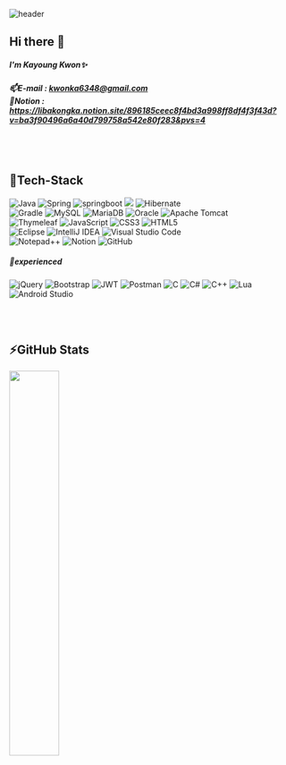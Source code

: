 ![header](https://capsule-render.vercel.app/api?type=Waving&color=ffbc75&height=200&section=header&text=Kayoung-Kwon&fontColor=ffffff&fontSize=70&animation=fadeIn&fontAlignY=40)
## Hi there 👋
##### I'm Kayoung Kwon✨<br>
##### 📫E-mail : kwonka6348@gmail.com<br>📝Notion : https://libakongka.notion.site/896185ceec8f4bd3a998ff8df4f3f43d?v=ba3f90496a6a40d799758a542e80f283&pvs=4<br>
<!--
- 🔭 I’m currently working on ...
- 🌱 I’m currently learning ...
- 👯 I’m looking to collaborate on ...
- 🤔 I’m looking for help with ...
- 💬 Ask me about ...
- 📫 How to reach me: ...
- 😄 Pronouns: ...
- ⚡ Fun fact: ...
-->
<br><br>
## 🚀Tech-Stack
![Java](https://img.shields.io/badge/java-%23ED8B00.svg?style=for-the-badge&logo=openjdk&logoColor=white)
![Spring](https://img.shields.io/badge/spring-%236DB33F.svg?style=for-the-badge&logo=spring&logoColor=white)
![springboot](https://img.shields.io/badge/springboot-6DB33F?style=for-the-badge&logo=springboot&logoColor=white)
<img src="https://img.shields.io/badge/Spring Security-6DB33F?style=for-the-badge&logo=Spring Security&logoColor=white">
![Hibernate](https://img.shields.io/badge/Hibernate-59666C?style=for-the-badge&logo=Hibernate&logoColor=white)
<br>
![Gradle](https://img.shields.io/badge/Gradle-02303A.svg?style=for-the-badge&logo=Gradle&logoColor=white)
![MySQL](https://img.shields.io/badge/mysql-4479A1?style=for-the-badge&logo=mysql&logoColor=white)
![MariaDB](https://img.shields.io/badge/MariaDB-003545?style=for-the-badge&logo=mariadb&logoColor=white)
![Oracle](https://img.shields.io/badge/Oracle-F80000?style=for-the-badge&logo=oracle&logoColor=white)
![Apache Tomcat](https://img.shields.io/badge/apache%20tomcat-%23F8DC75.svg?style=for-the-badge&logo=apache-tomcat&logoColor=black)
<br>
![Thymeleaf](https://img.shields.io/badge/Thymeleaf-%23005C0F.svg?style=for-the-badge&logo=Thymeleaf&logoColor=white)
![JavaScript](https://img.shields.io/badge/javascript-%23323330.svg?style=for-the-badge&logo=javascript&logoColor=%23F7DF1E)
![CSS3](https://img.shields.io/badge/css3-%231572B6.svg?style=for-the-badge&logo=css3&logoColor=white)
![HTML5](https://img.shields.io/badge/html5-%23E34F26.svg?style=for-the-badge&logo=html5&logoColor=white)
<br>
![Eclipse](https://img.shields.io/badge/Eclipse-FE7A16.svg?style=for-the-badge&logo=Eclipse&logoColor=white)
![IntelliJ IDEA](https://img.shields.io/badge/IntelliJIDEA-000000.svg?style=for-the-badge&logo=intellij-idea&logoColor=white)
![Visual Studio Code](https://img.shields.io/badge/Visual%20Studio%20Code-0078d7.svg?style=for-the-badge&logo=visual-studio-code&logoColor=white)
<br>
![Notepad++](https://img.shields.io/badge/Notepad++-90E59A.svg?style=for-the-badge&logo=notepad%2b%2b&logoColor=black)
![Notion](https://img.shields.io/badge/Notion-%23000000.svg?style=for-the-badge&logo=notion&logoColor=white)
![GitHub](https://img.shields.io/badge/github-%23121011.svg?style=for-the-badge&logo=github&logoColor=white)

##### 🍼experienced
![jQuery](https://img.shields.io/badge/jquery-%230769AD.svg?style=for-the-badge&logo=jquery&logoColor=white)
![Bootstrap](https://img.shields.io/badge/bootstrap-%238511FA.svg?style=for-the-badge&logo=bootstrap&logoColor=white)
![JWT](https://img.shields.io/badge/JWT-black?style=for-the-badge&logo=JSON%20web%20tokens)
![Postman](https://img.shields.io/badge/Postman-FF6C37?style=for-the-badge&logo=postman&logoColor=white)
![C](https://img.shields.io/badge/c-%2300599C.svg?style=for-the-badge&logo=c&logoColor=white)
![C#](https://img.shields.io/badge/c%23-%23239120.svg?style=for-the-badge&logo=csharp&logoColor=white)
![C++](https://img.shields.io/badge/c++-%2300599C.svg?style=for-the-badge&logo=c%2B%2B&logoColor=white)
![Lua](https://img.shields.io/badge/lua-%232C2D72.svg?style=for-the-badge&logo=lua&logoColor=white)
![Android Studio](https://img.shields.io/badge/Android%20Studio-3DDC84.svg?style=for-the-badge&logo=android-studio&logoColor=white)

<br><br>
## ⚡GitHub Stats
<a href="s">
  <img src="https://github-readme-stats.vercel.app/api?username=libakongka&theme=ambient_gradient&show_icons=true" width="42%" />
</a>
